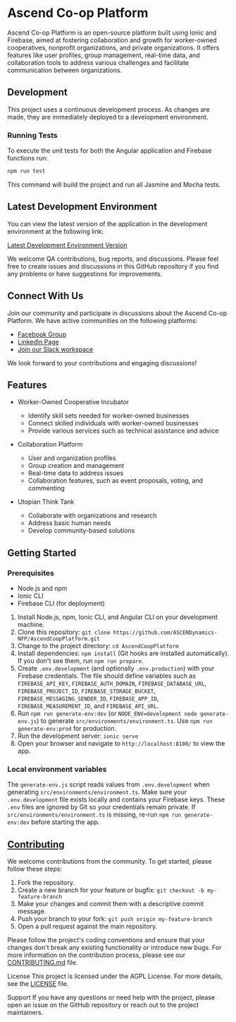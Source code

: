 # Ascend Co-op Platform

Ascend Co-op Platform is an open-source platform built using Ionic and Firebase, aimed at fostering collaboration and growth for worker-owned cooperatives, nonprofit organizations, and private organizations. It offers features like user profiles, group management, real-time data, and collaboration tools to address various challenges and facilitate communication between organizations.

## Development

This project uses a continuous development process. As changes are made, they are immediately deployed to a development environment.

### Running Tests

To execute the unit tests for both the Angular application and Firebase functions run:

```bash
npm run test
```

This command will build the project and run all Jasmine and Mocha tests.

## Latest Development Environment

You can view the latest version of the application in the development environment at the following link:

[Latest Development Environment Version](https://ascendcoopplatform-dev.web.app/)

We welcome QA contributions, bug reports, and discussions. Please feel free to create issues and discussions in this GitHub repository if you find any problems or have suggestions for improvements.

## Connect With Us

Join our community and participate in discussions about the Ascend Co-op Platform. We have active communities on the following platforms:

- [Facebook Group](https://www.facebook.com/groups/ascendynamics)
- [LinkedIn Page](https://www.linkedin.com/company/ascendynamics-nfp)
- [Join our Slack workspace](https://join.slack.com/t/ascendynamicsnfp/shared_invite/zt-1vkqh53sw-BchYV8NmOhOOkRIp8~L~xw)

We look forward to your contributions and engaging discussions!

## Features

- Worker-Owned Cooperative Incubator

  - Identify skill sets needed for worker-owned businesses
  - Connect skilled individuals with worker-owned businesses
  - Provide various services such as technical assistance and advice

- Collaboration Platform

  - User and organization profiles
  - Group creation and management
  - Real-time data to address issues
  - Collaboration features, such as event proposals, voting, and commenting

- Utopian Think Tank
  - Collaborate with organizations and research
  - Address basic human needs
  - Develop community-based solutions

## Getting Started

### Prerequisites

- Node.js and npm
- Ionic CLI
- Firebase CLI (for deployment)

1. Install Node.js, npm, Ionic CLI, and Angular CLI on your development machine.
2. Clone this repository: `git clone https://github.com/ASCENDynamics-NFP/AscendCoopPlatform.git`
3. Change to the project directory: `cd AscendCoopPlatform`
4. Install dependencies: `npm install` (Git hooks are installed automatically). If you don't see them, run `npm run prepare`.
5. Create `.env.development` (and optionally `.env.production`) with your Firebase credentials. The file should define variables such as `FIREBASE_API_KEY`, `FIREBASE_AUTH_DOMAIN`, `FIREBASE_DATABASE_URL`, `FIREBASE_PROJECT_ID`, `FIREBASE_STORAGE_BUCKET`, `FIREBASE_MESSAGING_SENDER_ID`, `FIREBASE_APP_ID`, `FIREBASE_MEASUREMENT_ID`, and `FIREBASE_API_URL`.
6. Run `npm run generate-env:dev` (or `NODE_ENV=development node generate-env.js`) to generate `src/environments/environment.ts`. Use `npm run generate-env:prod` for production.
7. Run the development server: `ionic serve`
8. Open your browser and navigate to `http://localhost:8100/` to view the app.

### Local environment variables

The `generate-env.js` script reads values from `.env.development` when generating `src/environments/environment.ts`. Make sure your `.env.development` file exists locally and contains your Firebase keys. These `.env` files are ignored by Git so your credentials remain private. If `src/environments/environment.ts` is missing, re-run `npm run generate-env:dev` before starting the app.

## [Contributing](CONTRIBUTING.md)

We welcome contributions from the community. To get started, please follow these steps:

1. Fork the repository.
2. Create a new branch for your feature or bugfix: `git checkout -b my-feature-branch`
3. Make your changes and commit them with a descriptive commit message.
4. Push your branch to your fork: `git push origin my-feature-branch`
5. Open a pull request against the main repository.

Please follow the project's coding conventions and ensure that your changes don't break any existing functionality or introduce new bugs. For more information on the contribution process, please see our [CONTRIBUTING.md](CONTRIBUTING.md) file.

License
This project is licensed under the AGPL License. For more details, see the [LICENSE](https://opensource.org/license/agpl-v3) file.

Support
If you have any questions or need help with the project, please open an issue on the GitHub repository or reach out to the project maintainers.
